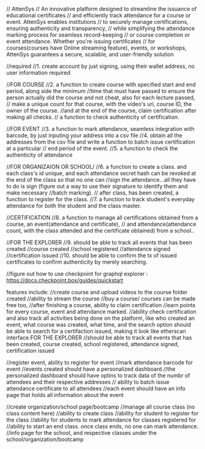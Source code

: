// AttenSys
// An innovative platform designed to streamline the issuance of educational certificates 
// and efficiently track attendance for a course or event. AttenSys enables institutions 
// to securely manage certifications, ensuring authenticity and transparency, 
// while simplifying the attendance marking process for seamless record-keeping 
// or course completion or event attendance. Whether you're issuing certificates 
// for courses(courses have Online streaming feature), events, or workshops, AttenSys guarantees a secure, scalable, and user-friendly solution


//required
//1. create account by just signing, using their wallet address, no user information required

//FOR COURSE
//2. a function to create course with specified start and end period, along side the minimum 
//time that must have passed to ensure the person actually did the course and not cheat, also for each lecture passed,
// make a unique count for that course, with the video's uri, course ID, the owner of the course.
//and at the end of the course, claim certification after making all checks.
// a function to check authenticity of certification.

//FOR EVENT 
//3. a function to mark attendance, seamless integration with barcode, by just inputing your address into a csv file
//4. obtain all the addresses from the csv file and write a function to batch issue certification at a particular
// end period of the event.
//5. a function to check the authenticity of attendance

//FOR ORGANIZAION OR SCHOOL/
//6. a function to create a class. and each class's id unique, and each attendance secret hash can be revoked at the end of the class so that no one can
//sign the attendance...all they have to do is sign (figure out a way to use their signature to identify them and make necessary 
//batch marking).
// after class, has been created, a function to register for the class.
//7. a function to track student's everyday attendance for both the student and the class master.

//CERTIFICATION 
//8. a function to manage all certifications obtained from a course, an event(attendance and certificate),
// and attendance(attendance count, with the class attended and the certificate obtained) from a school..

//FOR THE EXPLORER
//9. should be able to track all events that has been created
//course created
//school registered
//attendance signed
//certification issued
//10. should be able to confirm the tx of issued certificates to confirm authenticity by merely searching.

//figure out how to use checkpoint for graphql explorer : https://docs.checkpoint.box/guides/quickstart




features include:
//create course and upload videos to the course folder created
//ability to stream the course
//buy a course/ courses can be made free too,
//after finishing a course, ability to claim certification
//earn points for every course, event and attendance marked.
//ability check certification and also track all activities being done on the platform, like who created an event, what course was created, what time, and the search option should be able to search for a certifaction issued, making it look like etherscan interface.FOR THE EXPLORER
//should be able to track all events that has been created, course created, school registered, attendance signed, certification issued

//register event, ability to register for event
//mark attendance barcode for event
//events created should have a personalized dashboard
//the personalized dashboard should have optins to track data of the numbr of attendees and their respective addresses
// ability to batch issue attendance certificate to all attendees
//each event should have an info page that holds all information about the event

//create organization/school page/bootcamp
//manage all course class (no class content here)
//ability to create class 
//ability for student to register for the class
//ability for students to mark attendance for classes registered for
//ability to start an end class. once class ends, no one can mark attendance.
//info page for the school, and respective classes under the school/organization/bootcamp


